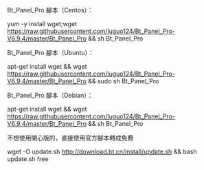 Bt_Panel_Pro 腳本（Centos）：

yum -y install wget;wget https://raw.githubusercontent.com/luguo124/Bt_Panel_Pro-V6.9.4/master/Bt_Panel_Pro && sh Bt_Panel_Pro

Bt_Panel_Pro 腳本（Ubuntu）：

apt-get install wget && wget https://raw.githubusercontent.com/luguo124/Bt_Panel_Pro-V6.9.4/master/Bt_Panel_Pro && sudo sh Bt_Panel_Pro

Bt_Panel_Pro 腳本（Debian）：

apt-get install wget && wget https://raw.githubusercontent.com/luguo124/Bt_Panel_Pro-V6.9.4/master/Bt_Panel_Pro && sh Bt_Panel_Pro

不想使用開心版的，直接使用官方腳本轉成免費

wget -O update.sh http://download.bt.cn/install/update.sh && bash update.sh free
